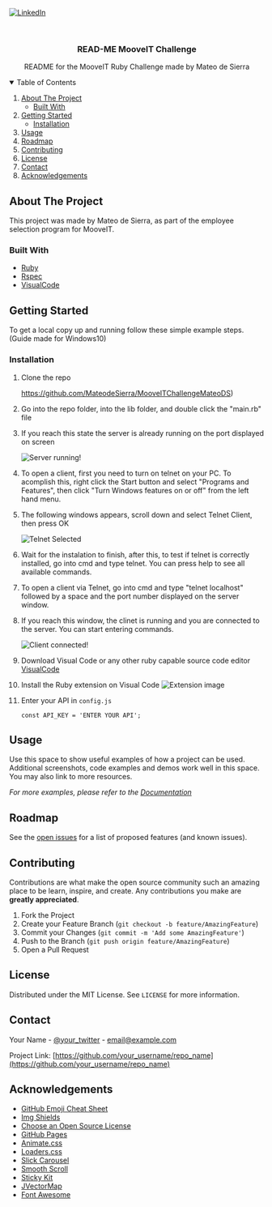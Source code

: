 
[![LinkedIn][linkedin-shield]][linkedin-url]



<br />
<p align="center">
  <h3 align="center">READ-ME MooveIT Challenge</h3>

  <p align="center">
    README for the MooveIT Ruby Challenge made by Mateo de Sierra
    <br />
  </p>
</p>



<!-- TABLE OF CONTENTS -->
<details open="open">
  <summary>Table of Contents</summary>
  <ol>
    <li>
      <a href="#about-the-project">About The Project</a>
      <ul>
        <li><a href="#built-with">Built With</a></li>
      </ul>
    </li>
    <li>
      <a href="#getting-started">Getting Started</a>
      <ul>
        <li><a href="#installation">Installation</a></li>
      </ul>
    </li>
    <li><a href="#usage">Usage</a></li>
    <li><a href="#roadmap">Roadmap</a></li>
    <li><a href="#contributing">Contributing</a></li>
    <li><a href="#license">License</a></li>
    <li><a href="#contact">Contact</a></li>
    <li><a href="#acknowledgements">Acknowledgements</a></li>
  </ol>
</details>



<!-- ABOUT THE PROJECT -->
## About The Project

This project was made by Mateo de Sierra, as part of the employee selection program for MooveIT.

### Built With

* [Ruby](https://www.ruby-lang.org/)
* [Rspec](https://rspec.info/)
* [VisualCode](https://code.visualstudio.com/)



<!-- GETTING STARTED -->
## Getting Started

To get a local copy up and running follow these simple example steps. (Guide made for Windows10)


### Installation

1. Clone the repo

   https://github.com/MateodeSierra/MooveITChallengeMateoDS)

2. Go into the repo folder, into the lib folder, and double click the "main.rb" file
3. If you reach this state the server is already running on the port displayed on screen

   ![Server running!](https://i.imgur.com/qSOW8B8.png)
4. To open a client, first you need to turn on telnet on your PC. To acomplish this, right click the Start button and select "Programs and Features", then click "Turn Windows features on or off" from the left hand menu.

5. The following windows appears, scroll down and select Telnet Client, then press OK

   ![Telnet Selected](https://kencenerelli.files.wordpress.com/2017/07/telnet03_thumb.png?w=415&h=368)

6. Wait for the instalation to finish, after this, to test if telnet is correctly installed, go into cmd and type telnet. You can press help to see all available commands.

7. To open a client via Telnet, go into cmd and type "telnet localhost" followed by a space and the port number displayed on the server window.

8. If you reach this window, the clinet is running and you are connected to the server. You can start entering commands.

   ![Client connected!](https://i.imgur.com/QoZkzi6.png)



1. Download Visual Code or any other ruby capable source code editor  [VisualCode](https://code.visualstudio.com/)

3. Install the Ruby extension on Visual Code
   ![Extension image](https://i.imgur.com/YQ70jGK.png)
4. Enter your API in `config.js`
   ```JS
   const API_KEY = 'ENTER YOUR API';
   ```



<!-- USAGE EXAMPLES -->
## Usage

Use this space to show useful examples of how a project can be used. Additional screenshots, code examples and demos work well in this space. You may also link to more resources.

_For more examples, please refer to the [Documentation](https://example.com)_



<!-- ROADMAP -->
## Roadmap

See the [open issues](https://github.com/othneildrew/Best-README-Template/issues) for a list of proposed features (and known issues).



<!-- CONTRIBUTING -->
## Contributing

Contributions are what make the open source community such an amazing place to be learn, inspire, and create. Any contributions you make are **greatly appreciated**.

1. Fork the Project
2. Create your Feature Branch (`git checkout -b feature/AmazingFeature`)
3. Commit your Changes (`git commit -m 'Add some AmazingFeature'`)
4. Push to the Branch (`git push origin feature/AmazingFeature`)
5. Open a Pull Request



<!-- LICENSE -->
## License

Distributed under the MIT License. See `LICENSE` for more information.



<!-- CONTACT -->
## Contact

Your Name - [@your_twitter](https://twitter.com/your_username) - email@example.com

Project Link: [https://github.com/your_username/repo_name](https://github.com/your_username/repo_name)



<!-- ACKNOWLEDGEMENTS -->
## Acknowledgements
* [GitHub Emoji Cheat Sheet](https://www.webpagefx.com/tools/emoji-cheat-sheet)
* [Img Shields](https://shields.io)
* [Choose an Open Source License](https://choosealicense.com)
* [GitHub Pages](https://pages.github.com)
* [Animate.css](https://daneden.github.io/animate.css)
* [Loaders.css](https://connoratherton.com/loaders)
* [Slick Carousel](https://kenwheeler.github.io/slick)
* [Smooth Scroll](https://github.com/cferdinandi/smooth-scroll)
* [Sticky Kit](http://leafo.net/sticky-kit)
* [JVectorMap](http://jvectormap.com)
* [Font Awesome](https://fontawesome.com)





<!-- MARKDOWN LINKS & IMAGES -->
<!-- https://www.markdownguide.org/basic-syntax/#reference-style-links -->
[contributors-shield]: https://img.shields.io/github/contributors/othneildrew/Best-README-Template.svg?style=for-the-badge
[contributors-url]: https://github.com/othneildrew/Best-README-Template/graphs/contributors
[forks-shield]: https://img.shields.io/github/forks/othneildrew/Best-README-Template.svg?style=for-the-badge
[forks-url]: https://github.com/othneildrew/Best-README-Template/network/members
[stars-shield]: https://img.shields.io/github/stars/othneildrew/Best-README-Template.svg?style=for-the-badge
[stars-url]: https://github.com/othneildrew/Best-README-Template/stargazers
[issues-shield]: https://img.shields.io/github/issues/othneildrew/Best-README-Template.svg?style=for-the-badge
[issues-url]: https://github.com/othneildrew/Best-README-Template/issues
[license-shield]: https://img.shields.io/github/license/othneildrew/Best-README-Template.svg?style=for-the-badge
[license-url]: https://github.com/othneildrew/Best-README-Template/blob/master/LICENSE.txt
[linkedin-shield]: https://img.shields.io/badge/-LinkedIn-black.svg?style=for-the-badge&logo=linkedin&colorB=555
[linkedin-url]: https://linkedin.com/in/othneildrew
[product-screenshot]: images/screenshot.png
